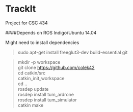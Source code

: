 # TrackIt
Project for CSC 434

####Depends on
ROS Indigo/Ubuntu 14.04


Might need to install dependencies
> sudo apt-get install freeglut3-dev build-essential git


>mkdir -p workspace  
>git clone https://github.com/colek42  
>cd catkin/src  
>catkin_init_workspace  
>cd ..  
>rosdep update  
>rosdep install tum_ardrone  
>rosdep install tum_simulator  
>catkin make  




